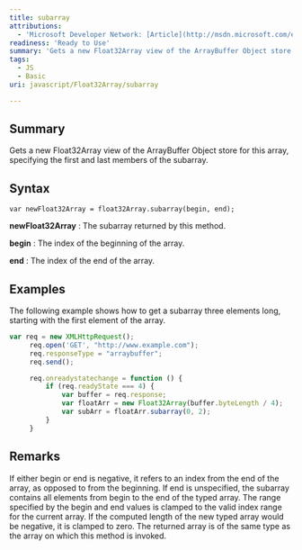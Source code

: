 ```yaml
---
title: subarray
attributions:
  - 'Microsoft Developer Network: [Article](http://msdn.microsoft.com/en-us/library/ie/br230723(v=vs.94).aspx)'
readiness: 'Ready to Use'
summary: 'Gets a new Float32Array view of the ArrayBuffer Object store for this array, specifying the first and last members of the subarray.'
tags:
  - JS
  - Basic
uri: javascript/Float32Array/subarray

---
```

## Summary

Gets a new Float32Array view of the ArrayBuffer Object store for this array, specifying the first and last members of the subarray.

## Syntax

    var newFloat32Array = float32Array.subarray(begin, end);

**newFloat32Array**
:   The subarray returned by this method.

**begin**
:   The index of the beginning of the array.

**end**
:   The index of the end of the array.

## Examples

The following example shows how to get a subarray three elements long, starting with the first element of the array.

``` js
var req = new XMLHttpRequest();
     req.open('GET', "http://www.example.com");
     req.responseType = "arraybuffer";
     req.send();

     req.onreadystatechange = function () {
         if (req.readyState === 4) {
             var buffer = req.response;
             var floatArr = new Float32Array(buffer.byteLength / 4);
             var subArr = floatArr.subarray(0, 2);
         }
     }
```

## Remarks

If either begin or end is negative, it refers to an index from the end of the array, as opposed to from the beginning. If end is unspecified, the subarray contains all elements from begin to the end of the typed array. The range specified by the begin and end values is clamped to the valid index range for the current array. If the computed length of the new typed array would be negative, it is clamped to zero. The returned array is of the same type as the array on which this method is invoked.

